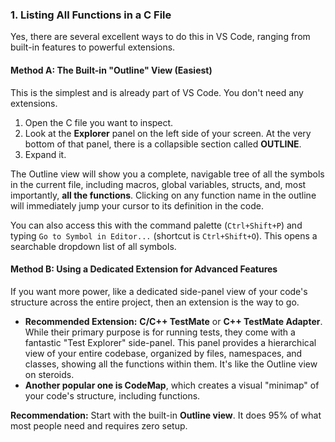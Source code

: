 ### 1. Listing All Functions in a C File

Yes, there are several excellent ways to do this in VS Code, ranging from built-in features to powerful extensions.

#### **Method A: The Built-in "Outline" View (Easiest)**

This is the simplest and is already part of VS Code. You don't need any extensions.

1.  Open the C file you want to inspect.
2.  Look at the **Explorer** panel on the left side of your screen. At the very bottom of that panel, there is a collapsible section called **OUTLINE**.
3.  Expand it.

The Outline view will show you a complete, navigable tree of all the symbols in the current file, including macros, global variables, structs, and, most importantly, **all the functions**. Clicking on any function name in the outline will immediately jump your cursor to its definition in the code.

You can also access this with the command palette (`Ctrl+Shift+P`) and typing `Go to Symbol in Editor...` (shortcut is `Ctrl+Shift+O`). This opens a searchable dropdown list of all symbols.

#### **Method B: Using a Dedicated Extension for Advanced Features**

If you want more power, like a dedicated side-panel view of your code's structure across the entire project, then an extension is the way to go.

*   **Recommended Extension:** **C/C++ TestMate** or **C++ TestMate Adapter**. While their primary purpose is for running tests, they come with a fantastic "Test Explorer" side-panel. This panel provides a hierarchical view of your entire codebase, organized by files, namespaces, and classes, showing all the functions within them. It's like the Outline view on steroids.
*   **Another popular one is CodeMap**, which creates a visual "minimap" of your code's structure, including functions.

**Recommendation:** Start with the built-in **Outline view**. It does 95% of what most people need and requires zero setup.
